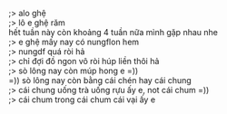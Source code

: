 ;> alo ghệ<br>
;> lô e ghệ răm<br>
hết tuần này còn khoảng 4 tuần nữa mình gặp nhau nhe<br>
;> e ghệ mấy nay có nungflon hem<br>
;> nungdf quá ròi hả<br>
;> chỉ đợi đồ ngon vô ròi húp liền thôi hả<br>
;> sò lông nay còn múp hong e =))<br>
=)) sò lông nay còn bằng cái chén hay cái chung<br>
;> cái chung uống trà uống rựu ấy e, not cái chum =))<br>
;> cái chum trong cái chum cái vại ấy e
